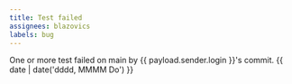```yaml
---
title: Test failed
assignees: blazovics
labels: bug
---
```

One or more test failed on main by {{ payload.sender.login }}'s commit.
{{ date | date('dddd, MMMM Do') }}
